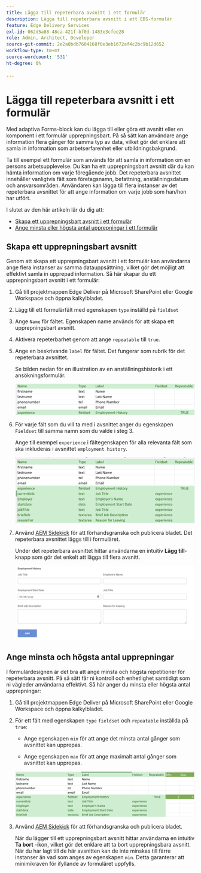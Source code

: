 ```yaml
---
title: Lägga till repeterbara avsnitt i ett formulär
description: Lägga till repeterbara avsnitt i ett EDS-formulär
feature: Edge Delivery Services
exl-id: 062d5a88-48ca-421f-bf0d-1483e3cfee28
role: Admin, Architect, Developer
source-git-commit: 2e2a0bdb7604168f0e3eb1672af4c2bc9b12d652
workflow-type: tm+mt
source-wordcount: '531'
ht-degree: 0%

---
```


# Lägga till repeterbara avsnitt i ett formulär

Med adaptiva Forms-block kan du lägga till eller göra ett avsnitt eller en komponent i ett formulär upprepningsbart. På så sätt kan användare ange information flera gånger för samma typ av data, vilket gör det enklare att samla in information som arbetserfarenhet eller utbildningsbakgrund.

Ta till exempel ett formulär som används för att samla in information om en persons arbetsupplevelse. Du kan ha ett upprepningsbart avsnitt där du kan hämta information om varje föregående jobb. Det repeterbara avsnittet innehåller vanligtvis fält som företagsnamn, befattning, anställningsdatum och ansvarsområden. Användaren kan lägga till flera instanser av det repeterbara avsnittet för att ange information om varje jobb som han/hon har utfört.

I slutet av den här artikeln lär du dig att:

- [Skapa ett upprepningsbart avsnitt i ett formulär](#add-repeatable-sections-to-a-form)
- [Ange minsta eller högsta antal upprepningar i ett formulär](#set-minimum-or-maximum-number-of-repetitions-for-a-repeatable-section)

## Skapa ett upprepningsbart avsnitt

Genom att skapa ett upprepningsbart avsnitt i ett formulär kan användarna ange flera instanser av samma datauppsättning, vilket gör det möjligt att effektivt samla in upprepad information. Så här skapar du ett upprepningsbart avsnitt i ett formulär:

1. Gå till projektmappen Edge Deliver på Microsoft SharePoint eller Google Workspace och öppna kalkylbladet.

1. Lägg till ett formulärfält med egenskapen `type` inställd på `fieldset`
1. Ange `Name` för fältet. Egenskapen name används för att skapa ett upprepningsbart avsnitt.
1. Aktivera repeterbarhet genom att ange `repeatable` till `true`.
1. Ange en beskrivande `label` för fältet. Det fungerar som rubrik för det repeterbara avsnittet.

   Se bilden nedan för en illustration av en anställningshistorik i ett ansökningsformulär.

   ![](/help/edge/assets/repeatable-section-example-job-application-form.png)

1. För varje fält som du vill ta med i avsnittet anger du egenskapen `Fieldset` till samma namn som du valde i steg 3.

   Ange till exempel `experience` i fältegenskapen för alla relevanta fält som ska inkluderas i avsnittet `employment history`.

   ![exempel på ett upprepningsbart avsnittsfält och dess egenskaper](/help/edge/assets/repeatable-section--mention-fieldset-name-example-job-application-form.png)

1. Använd [AEM Sidekick](https://www.aem.live/developer/tutorial#preview-and-publish-your-content) för att förhandsgranska och publicera bladet. Det repeterbara avsnittet läggs till i formuläret.

   Under det repeterbara avsnittet hittar användarna en intuitiv **Lägg till**-knapp som gör det enkelt att lägga till flera avsnitt.

   ![upprepningsbart avsnitt, knappen Lägg till, om du vill lägga till flera avsnitt ](/help/edge/assets/repeatable-section-example.png)


## Ange minsta och högsta antal upprepningar

I formulärdesignen är det bra att ange minsta och högsta repetitioner för repeterbara avsnitt. På så sätt får ni kontroll och enhetlighet samtidigt som ni vägleder användarna effektivt. Så här anger du minsta eller högsta antal upprepningar:

1. Gå till projektmappen Edge Deliver på Microsoft SharePoint eller Google Workspace och öppna kalkylbladet.

1. För ett fält med egenskapen `type` `fieldset` och `repeatable` inställda på `true`:

   - Ange egenskapen `min` för att ange det minsta antal gånger som avsnittet kan upprepas.

   - Ange egenskapen `max` för att ange maximalt antal gånger som avsnittet kan upprepas.

   ![Ange min- och max-egenskapen för att ange hur många gånger avsnittet kan upprepas](/help/edge/assets/repeatable-section-set-min-max.png)

1. Använd [AEM Sidekick](https://www.aem.live/developer/tutorial#preview-and-publish-your-content) för att förhandsgranska och publicera bladet.

   När du lägger till ett upprepningsbart avsnitt hittar användarna en intuitiv **Ta bort** -ikon, vilket gör det enklare att ta bort upprepningsbara avsnitt. När du har lagt till de här avsnitten kan de inte minskas till färre instanser än vad som anges av egenskapen `min`. Detta garanterar att minimikraven för ifyllande av formuläret uppfylls.



